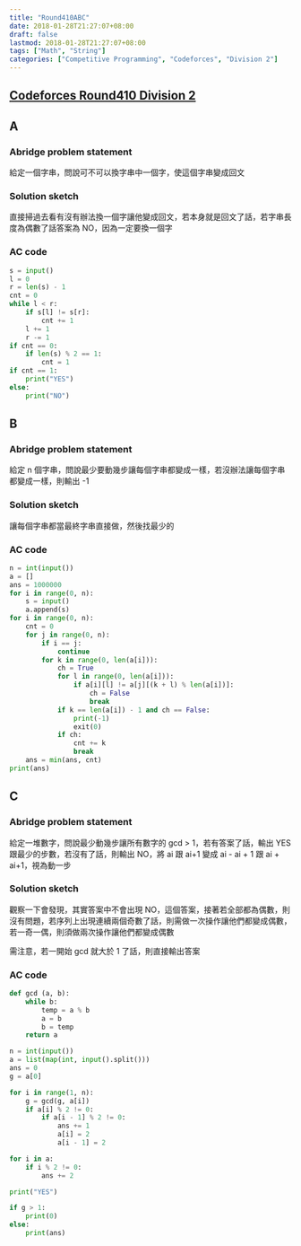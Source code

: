 ```yaml
---
title: "Round410ABC"
date: 2018-01-28T21:27:07+08:00
draft: false
lastmod: 2018-01-28T21:27:07+08:00
tags: ["Math", "String"]
categories: ["Competitive Programming", "Codeforces", "Division 2"]
---
```

## [Codeforces Round410 Division 2](http://codeforces.com/contest/798)

## A

### Abridge problem statement

給定一個字串，問說可不可以換字串中一個字，使這個字串變成回文

### Solution sketch

直接掃過去看有沒有辦法換一個字讓他變成回文，若本身就是回文了話，若字串長度為偶數了話答案為 NO，因為一定要換一個字

<!--more-->

### AC code
```python
s = input()
l = 0
r = len(s) - 1
cnt = 0
while l < r:
	if s[l] != s[r]:
		cnt += 1
	l += 1
	r -= 1
if cnt == 0:
	if len(s) % 2 == 1:
		cnt = 1
if cnt == 1:
	print("YES")
else:
	print("NO")
```

## B

### Abridge problem statement

給定 n 個字串，問說最少要動幾步讓每個字串都變成一樣，若沒辦法讓每個字串都變成一樣，則輸出 -1

### Solution sketch

讓每個字串都當最終字串直接做，然後找最少的

<!-- more -->

### AC code
```python
n = int(input())
a = []
ans = 1000000
for i in range(0, n):
	s = input()
	a.append(s)
for i in range(0, n):
	cnt = 0
	for j in range(0, n):
		if i == j:
			continue
		for k in range(0, len(a[i])):
			ch = True
			for l in range(0, len(a[i])):
				if a[i][l] != a[j][(k + l) % len(a[i])]:
					ch = False
					break
			if k == len(a[i]) - 1 and ch == False:
				print(-1)
				exit(0)
			if ch:
				cnt += k
				break
	ans = min(ans, cnt)
print(ans)
```

## C

### Abridge problem statement

給定一堆數字，問說最少動幾步讓所有數字的 gcd > 1，若有答案了話，輸出 YES 跟最少的步數，若沒有了話，則輸出 NO，將 ai 跟 ai+1 變成 ai - ai + 1 跟 ai + ai+1，視為動一步

### Solution sketch

觀察一下會發現，其實答案中不會出現 NO，這個答案，接著若全部都為偶數，則沒有問題，若序列上出現連續兩個奇數了話，則需做一次操作讓他們都變成偶數，若一奇一偶，則須做兩次操作讓他們都變成偶數

需注意，若一開始 gcd 就大於 1 了話，則直接輸出答案

<!-- more -->

### AC code
```python
def gcd (a, b):
	while b:
		temp = a % b
		a = b
		b = temp
	return a

n = int(input())
a = list(map(int, input().split()))
ans = 0
g = a[0]

for i in range(1, n):
	g = gcd(g, a[i])
	if a[i] % 2 != 0:
		if a[i - 1] % 2 != 0:
			ans += 1
			a[i] = 2
			a[i - 1] = 2

for i in a:
	if i % 2 != 0:
		ans += 2

print("YES")

if g > 1:
	print(0)
else:
	print(ans)
```
